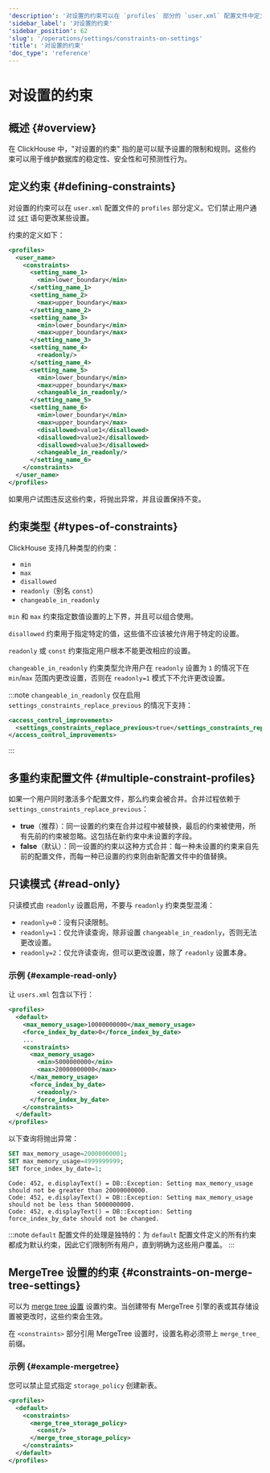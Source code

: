 ```yaml
---
'description': '对设置的约束可以在 `profiles` 部分的 `user.xml` 配置文件中定义，并禁止用户使用 `SET` 查询更改某些设置。'
'sidebar_label': '对设置的约束'
'sidebar_position': 62
'slug': '/operations/settings/constraints-on-settings'
'title': '对设置的约束'
'doc_type': 'reference'
---
```



# 对设置的约束

## 概述 {#overview}

在 ClickHouse 中，"对设置的约束" 指的是可以赋予设置的限制和规则。这些约束可以用于维护数据库的稳定性、安全性和可预测性行为。

## 定义约束 {#defining-constraints}

对设置的约束可以在 `user.xml` 配置文件的 `profiles` 部分定义。它们禁止用户通过 [`SET`](/sql-reference/statements/set) 语句更改某些设置。

约束的定义如下：

```xml
<profiles>
  <user_name>
    <constraints>
      <setting_name_1>
        <min>lower_boundary</min>
      </setting_name_1>
      <setting_name_2>
        <max>upper_boundary</max>
      </setting_name_2>
      <setting_name_3>
        <min>lower_boundary</min>
        <max>upper_boundary</max>
      </setting_name_3>
      <setting_name_4>
        <readonly/>
      </setting_name_4>
      <setting_name_5>
        <min>lower_boundary</min>
        <max>upper_boundary</max>
        <changeable_in_readonly/>
      </setting_name_5>
      <setting_name_6>
        <min>lower_boundary</min>
        <max>upper_boundary</max>
        <disallowed>value1</disallowed>
        <disallowed>value2</disallowed>
        <disallowed>value3</disallowed>
        <changeable_in_readonly/>
      </setting_name_6>
    </constraints>
  </user_name>
</profiles>
```

如果用户试图违反这些约束，将抛出异常，并且设置保持不变。

## 约束类型 {#types-of-constraints}

ClickHouse 支持几种类型的约束：
- `min`
- `max`
- `disallowed`
- `readonly`（别名 `const`）
- `changeable_in_readonly`

`min` 和 `max` 约束指定数值设置的上下界，并且可以组合使用。

`disallowed` 约束用于指定特定的值，这些值不应该被允许用于特定的设置。

`readonly` 或 `const` 约束指定用户根本不能更改相应的设置。

`changeable_in_readonly` 约束类型允许用户在 `readonly` 设置为 `1` 的情况下在 `min`/`max` 范围内更改设置，否则在 `readonly=1` 模式下不允许更改设置。

:::note
`changeable_in_readonly` 仅在启用 `settings_constraints_replace_previous` 的情况下支持：

```xml
<access_control_improvements>
  <settings_constraints_replace_previous>true</settings_constraints_replace_previous>
</access_control_improvements>
```
:::

## 多重约束配置文件 {#multiple-constraint-profiles}

如果一个用户同时激活多个配置文件，那么约束会被合并。合并过程依赖于 `settings_constraints_replace_previous`：
- **true**（推荐）：同一设置的约束在合并过程中被替换，最后的约束被使用，所有先前的约束被忽略。这包括在新约束中未设置的字段。
- **false**（默认）：同一设置的约束以这种方式合并：每一种未设置的约束来自先前的配置文件，而每一种已设置的约束则由新配置文件中的值替换。

## 只读模式 {#read-only}

只读模式由 `readonly` 设置启用，不要与 `readonly` 约束类型混淆：
- `readonly=0`：没有只读限制。
- `readonly=1`：仅允许读查询，除非设置 `changeable_in_readonly`，否则无法更改设置。
- `readonly=2`：仅允许读查询，但可以更改设置，除了 `readonly` 设置本身。

### 示例 {#example-read-only}

让 `users.xml` 包含以下行：

```xml
<profiles>
  <default>
    <max_memory_usage>10000000000</max_memory_usage>
    <force_index_by_date>0</force_index_by_date>
    ...
    <constraints>
      <max_memory_usage>
        <min>5000000000</min>
        <max>20000000000</max>
      </max_memory_usage>
      <force_index_by_date>
        <readonly/>
      </force_index_by_date>
    </constraints>
  </default>
</profiles>
```

以下查询将抛出异常：

```sql
SET max_memory_usage=20000000001;
SET max_memory_usage=4999999999;
SET force_index_by_date=1;
```

```text
Code: 452, e.displayText() = DB::Exception: Setting max_memory_usage should not be greater than 20000000000.
Code: 452, e.displayText() = DB::Exception: Setting max_memory_usage should not be less than 5000000000.
Code: 452, e.displayText() = DB::Exception: Setting force_index_by_date should not be changed.
```

:::note
`default` 配置文件的处理是独特的：为 `default` 配置文件定义的所有约束都成为默认约束，因此它们限制所有用户，直到明确为这些用户覆盖。
:::

## MergeTree 设置的约束 {#constraints-on-merge-tree-settings}

可以为 [merge tree 设置](merge-tree-settings.md) 设置约束。当创建带有 MergeTree 引擎的表或其存储设置被更改时，这些约束会生效。

在 `<constraints>` 部分引用 MergeTree 设置时，设置名称必须带上 `merge_tree_` 前缀。

### 示例 {#example-mergetree}

您可以禁止显式指定 `storage_policy` 创建新表。

```xml
<profiles>
  <default>
    <constraints>
      <merge_tree_storage_policy>
        <const/>
      </merge_tree_storage_policy>
    </constraints>
  </default>
</profiles>
```
